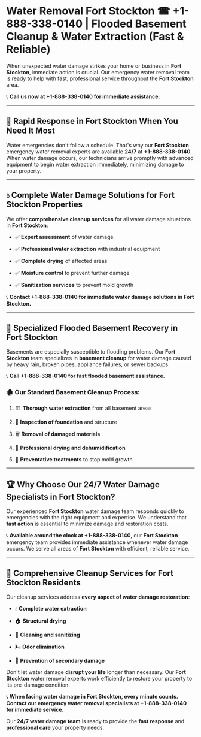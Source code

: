 # Water Removal Fort Stockton ☎ +1-888-338-0140 | Flooded Basement Cleanup & Water Extraction (Fast & Reliable)

When unexpected water damage strikes your home or business in **Fort Stockton**, immediate action is crucial. Our emergency water removal team is ready to help with fast, professional service throughout the **Fort Stockton** area. 

📞 **Call us now at +1-888-338-0140 for immediate assistance.**
---
## 🚀 Rapid Response in Fort Stockton When You Need It Most
Water emergencies don't follow a schedule. That's why our **Fort Stockton** emergency water removal experts are available **24/7** at **+1-888-338-0140**. When water damage occurs, our technicians arrive promptly with advanced equipment to begin water extraction immediately, minimizing damage to your property.
---
## 💧 Complete Water Damage Solutions for Fort Stockton Properties
We offer **comprehensive cleanup services** for all water damage situations in **Fort Stockton**:
- ✅ **Expert assessment** of water damage  
- ✅ **Professional water extraction** with industrial equipment  
- ✅ **Complete drying** of affected areas  
- ✅ **Moisture control** to prevent further damage  
- ✅ **Sanitization services** to prevent mold growth  
📞 **Contact +1-888-338-0140 for immediate water damage solutions in Fort Stockton.**
---
## 🌊 Specialized Flooded Basement Recovery in Fort Stockton
Basements are especially susceptible to flooding problems. Our **Fort Stockton** team specializes in **basement cleanup** for water damage caused by heavy rain, broken pipes, appliance failures, or sewer backups. 
📞 **Call +1-888-338-0140 for fast flooded basement assistance.**
### 🏚️ Our Standard Basement Cleanup Process:
1. 🏗️ **Thorough water extraction** from all basement areas  
2. 🔎 **Inspection of foundation** and structure  
3. 🗑️ **Removal of damaged materials**  
4. 💨 **Professional drying and dehumidification**  
5. 🚫 **Preventative treatments** to stop mold growth  
---
## 🏆 Why Choose Our 24/7 Water Damage Specialists in Fort Stockton?
Our experienced **Fort Stockton** water damage team responds quickly to emergencies with the right equipment and expertise. We understand that **fast action** is essential to minimize damage and restoration costs.
📞 **Available around the clock at +1-888-338-0140**, our **Fort Stockton** emergency team provides immediate assistance whenever water damage occurs. We serve all areas of **Fort Stockton** with efficient, reliable service.
---
## 🧹 Comprehensive Cleanup Services for Fort Stockton Residents
Our cleanup services address **every aspect of water damage restoration**:
- 💧 **Complete water extraction**  
- 🏠 **Structural drying**  
- 🧼 **Cleaning and sanitizing**  
- 🌬️ **Odor elimination**  
- 🚫 **Prevention of secondary damage**  
Don't let water damage **disrupt your life** longer than necessary. Our **Fort Stockton** water removal experts work efficiently to restore your property to its pre-damage condition.
📞 **When facing water damage in Fort Stockton, every minute counts. Contact our emergency water removal specialists at +1-888-338-0140 for immediate service.**
Our **24/7 water damage team** is ready to provide the **fast response** and **professional care** your property needs.
